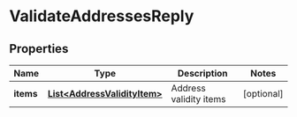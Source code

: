 

# ValidateAddressesReply


## Properties

| Name | Type | Description | Notes |
|------------ | ------------- | ------------- | -------------|
|**items** | [**List&lt;AddressValidityItem&gt;**](AddressValidityItem.md) | Address validity items |  [optional] |



